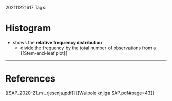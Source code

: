 202111221617
Tags: 

# Histogram
- shows the **relative frequency distribution**
	- divide the frequency by the total number of observations from a [[Stem-and-leaf plot]] 
---
# References
[[SAP_2020-21_mi_rjesenja.pdf]]
[[Walpole knjiga SAP.pdf#page=43]]
